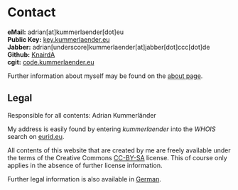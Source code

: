 # Contact

**eMail:** adrian[at]kummerlaender[dot]eu  
**Public Key:** [key.kummerlaender.eu](http://key.kummerlaender.eu)  
**Jabber:** adrian[underscore]kummerlaender[at]jabber[dot]ccc[dot]de  
**Github:** [KnairdA](https://github.com/KnairdA)  
**cgit:** [code.kummerlaender.eu](http://code.kummerlaender.eu)

Further information about myself may be found on the [about page](/page/about).

## Legal

Responsible for all contents: Adrian Kummerländer

My address is easily found by entering _kummerlaender_ into the _WHOIS_ search on [eurid.eu].

All contents of this website that are created by me are freely available under the terms of the Creative Commons [CC-BY-SA] license. This of course only applies in the absence of further license information.

Further legal information is also available in [German].

[eurid.eu]: http://www.eurid.eu/en/whois-search
[CC-BY-SA]: http://creativecommons.org/licenses/by-sa/3.0/
[German]: /page/impressum
